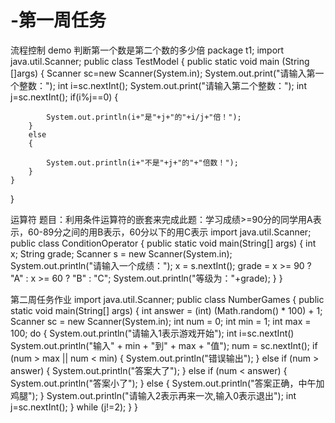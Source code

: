 # -第一周任务
流程控制 demo
判断第一个数是第二个数的多少倍
package t1;
import java.util.Scanner;
public class TestModel
{
    public static void main (String []args)
    {
        Scanner sc=new Scanner(System.in);
        System.out.print("请输入第一个整数：");
        int i=sc.nextInt();
        System.out.print("请输入第二个整数：");
        int j=sc.nextInt();
        if(i%j==0)
        {

            System.out.println(i+"是"+j+"的"+i/j+"倍！");
        }
        else
        {

            System.out.println(i+"不是"+j+"的"+"倍数！");
        }
    }

}

运算符
题目：利用条件运算符的嵌套来完成此题：学习成绩>=90分的同学用A表示，60-89分之间的用B表示，60分以下的用C表示
import java.util.Scanner;
public class ConditionOperator {
    public static void main(String[] args) {
        int x;
        String grade;
        Scanner s = new Scanner(System.in);
        System.out.println("请输入一个成绩：");
        x = s.nextInt();
        grade = x >= 90 ? "A" : x >= 60 ? "B" : "C";
        System.out.println("等级为："+grade);
    }
}


第二周任务作业
import java.util.Scanner;
public class NumberGames {
	public static void main(String[] args) {
		int answer = (int) (Math.random() * 100) + 1;
		Scanner sc = new Scanner(System.in);
		int num = 0;
		int min = 1;
		int max = 100;
		do {
			System.out.println("请输入1表示游戏开始");
			int i=sc.nextInt()
			System.out.println("输入" + min + "到" + max + "值");
			num = sc.nextInt();
			if (num > max || num < min) {
				System.out.println("错误输出");
			} else if (num > answer) {
				System.out.println("答案大了"); 
			} else if (num < answer) {
				System.out.println("答案小了");
			}
			else
			{
				System.out.println("答案正确，中午加鸡腿");
			}
		System.out.println("请输入2表示再来一次,输入0表示退出");
		int j=sc.nextInt();	
		} while (j!=2);
	}
}


